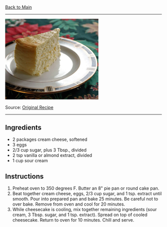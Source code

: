 [Back to Main](/README.md)

---

<img src="/90%20Images/No%20Crust%20Cheesecake.png" width="300" />

Source: [Original Recipe](https://www.myfoodandfamily.com/member-recipe/00131423/no-crust-cheesecake)

---
## Ingredients

- 2 packages cream cheese, softened
- 3 eggs
- 2/3 cup sugar, plus 3 Tbsp., divided
- 2 tsp vanilla or almond extract, divided
- 1 cup sour cream

## Instructions

1. Preheat oven to 350 degrees F. Butter an 8" pie pan or round cake pan.
2. Beat together cream cheese, eggs, 2/3 cup sugar, and 1 tsp. extract until smooth. Pour into prepared pan and bake 25 minutes. Be careful not to over bake. Remove from oven and cool for 20 minutes.
3. While cheesecake is cooling, mix together remaining ingredients (sour cream, 3 Tbsp. sugar, and 1 tsp. extract). Spread on top of cooled cheesecake. Return to oven for 10 minutes. Chill and serve.
